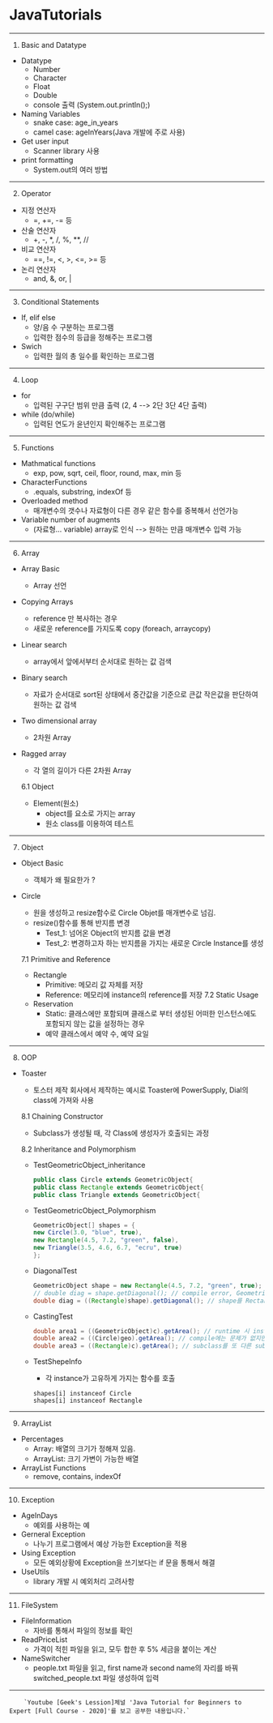 # JavaTutorials
---

1. Basic and Datatype
- Datatype
  - Number
  - Character
  - Float
  - Double
  - console 출력 (System.out.println();)
- Naming Variables
  - snake case: age_in_years
  - camel case: ageInYears(Java 개발에 주로 사용)
- Get user input 
  - Scanner library 사용
- print formatting
  - System.out의 여러 방법
  
---

2. Operator

- 지정 연산자
  - =, +=, -= 등
- 산술 연산자
  - +, -, *, /, %, **, //
- 비교 연산자
  - ==, !=, <, >, <=, >= 등
- 논리 연산자 
  - and, &, or, |

---

3. Conditional Statements
  
- If, elif else
  - 양/음 수 구분하는 프로그램
  - 입력한 점수의 등급을 정해주는 프로그램
- Swich
  - 입력한 월의 총 일수를 확인하는 프로그램

---

4. Loop

- for
  - 입력된 구구단 범위 만큼 출력 (2, 4 --> 2단 3단 4단 출력) 
- while (do/while)
  - 입력된 연도가 윤년인지 확인해주는 프로그램

---

5. Functions

- Mathmatical functions
  - exp, pow, sqrt, ceil, floor, round, max, min 등
- CharacterFunctions
  - .equals, substring, indexOf 등
- Overloaded method
  - 매개변수의 갯수나 자료형이 다른 경우 같은 함수를 중복해서 선언가능
- Variable number of augments
  - (자료형... variable) array로 인식 --> 원하는 만큼 매개변수 입력 가능
  
---

6. Array

- Array Basic
  - Array 선언
- Copying Arrays
  - reference 만 복사하는 경우
  - 새로운 reference를 가지도록 copy (foreach, arraycopy)
- Linear search
  - array에서 앞에서부터 순서대로 원하는 값 검색
- Binary search
  - 자료가 순서대로 sort된 상태에서 중간값을 기준으로 큰값 작은값을 판단하여 원하는 값 검색
- Two dimensional array 
  - 2차원 Array
- Ragged array
  - 각 열의 길이가 다른 2차원 Array

  6.1 Object  

  - Element(원소)
    - object를 요소로 가지는 array
    - 원소 class를 이용하여 테스트
  
---

7. Object

- Object Basic
  - 객체가 왜 필요한가 ?
- Circle
  - 원을 생성하고 resize함수로 Circle Objet를 매개변수로 넘김.
  - resize()함수를 통해 반지름 변경
    - Test_1: 넘어온 Object의 반지름 값을 변경
    - Test_2: 변경하고자 하는 반지름을 가지는 새로운 Circle Instance를 생성

  7.1 Primitive and Reference
    - Rectangle
      - Primitive: 메모리 값 자체를 저장
      - Reference: 메모리에 instance의 reference를 저장
  7.2 Static Usage
    - Reservation
      - Static: 클래스에만 포함되며 클래스로 부터 생성된 어떠한 인스턴스에도 포함되지 않는 값을 설정하는 경우
      - 예약 클래스에서 예약 수, 예약 요일
        
---

8. OOP

- Toaster
  - 토스터 제작 회사에서 제작하는 예시로 Toaster에 PowerSupply, Dial의 class에 가져와 사용
  
  8.1 Chaining Constructor
    - Subclass가 생성될 때, 각 Class에 생성자가 호출되는 과정

  8.2 Inheritance and Polymorphism
    - TestGeometricObject_inheritance
      ```java
      public class Circle extends GeometricObject{
      public class Rectangle extends GeometricObject{
      public class Triangle extends GeometricObject{
      
      ```
    
    - TestGeometricObject_Polymorphism
      ```java
      GeometricObject[] shapes = {
      new Circle(3.0, "blue", true),
      new Rectangle(4.5, 7.2, "green", false),
      new Triangle(3.5, 4.6, 6.7, "ecru", true)
      };
      
      ```
	
    - DiagonalTest
      ```java
      GeometricObject shape = new Rectangle(4.5, 7.2, "green", true);
      // double diag = shape.getDiagonal(); // compile error, GeometricObject에 정의되지 않은 메서드
      double diag = ((Rectangle)shape).getDiagonal(); // shape를 Rectangle Class로 캐스팅
      
      ```
	
    - CastingTest
      ```java
      double area1 = ((GeometricObject)c).getArea(); // runtime 시 instance인 Circle의 getArea method 호출
      double area2 = ((Circle)geo).getArea(); // compile에는 문제가 없지만 runtime에서 문제 발생
      double area3 = ((Rectangle)c).getArea(); // subclass를 또 다른 subclass로 casing ==> compile 오류
      
      ```
	
    - TestShepeInfo
      - 각 instance가 고유하게 가지는 함수를 호출
      ```
      shapes[i] instanceof Circle
      shapes[i] instanceof Rectangle
      
      ```
	 
---

9. ArrayList

- Percentages
  - Array: 배열의 크기가 정해져 있음.
  - ArrayList: 크기 가변이 가능한 배열
- ArrayList Functions
  - remove, contains, indexOf
  
---

10. Exception

- AgeInDays
  - 예외를 사용하는 예
- Gerneral Exception
  - 나누기 프로그램에서 예상 가능한 Exception을 적용
- Using Exception
  - 모든 예외상황에 Exception을 쓰기보다는 if 문을 통해서 해결
- UseUtils
  - library 개발 시 예외처리 고려사항
  
---
  
  11. FileSystem

- FileInformation
  - 자바를 통해서 파일의 정보를 확인 
- ReadPriceList
  - 가격이 적힌 파일을 읽고, 모두 합한 후 5% 세금을 붙이는 계산 
- NameSwitcher
  - people.txt 파일을 읽고, first name과 second name의 자리를 바꿔 switched_people.txt 파일 생성하여 입력
  
---
        `Youtube [Geek's Lession]체널 'Java Tutorial for Beginners to Expert [Full Course - 2020]'를 보고 공부한 내용입니다.`
  
